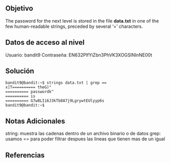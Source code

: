 ## Objetivo
The password for the next level is stored in the file **data.txt** in one of the few human-readable strings, preceded by several ‘=’ characters.
## Datos de acceso al nivel
Usuario: bandit9
Contraseña: EN632PlfYiZbn3PhVK3XOGSlNInNE00t

## Solución
```
bandit9@bandit:~$ strings data.txt | grep ==
x]T========== theG)"
========== passwordk^
========== is
========== G7w8LIi6J3kTb8A7j9LgrywtEUlyyp6s
bandit9@bandit:~$
```
## Notas Adicionales
string: muestra las cadenas dentro de un archivo binario o de datos
grep:
	usamos == para poder filtrar despues las lineas que tienen mas de un igual
## Referencias
